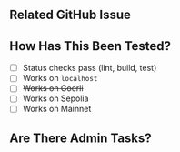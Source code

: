 <!--- Please describe what this PR is about here. -->

## Related GitHub Issue

<!--- Please link to the GitHub issue here. -->

## How Has This Been Tested?

<!--- Please describe in detail how you tested your changes. -->

- [ ] Status checks pass (lint, build, test)
- [ ] Works on `localhost`
- [ ] ~~Works on Goerli~~
- [ ] Works on Sepolia
- [ ] Works on Mainnet

## Are There Admin Tasks?

<!--- Please include any related admin tasks, like adding/changing environment variables in Vercel. -->
